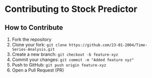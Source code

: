 # Contributing to Stock Predictor

## How to Contribute
1. Fork the repository
2. Clone your fork: `git clone https://github.com/23-01-2004/Time-Series-Analysis.git`
3. Create a new branch: `git checkout -b feature-xyz`
4. Commit your changes: `git commit -m "Added feature xyz"`
5. Push to GitHub: `git push origin feature-xyz`
6. Open a Pull Request (PR)

